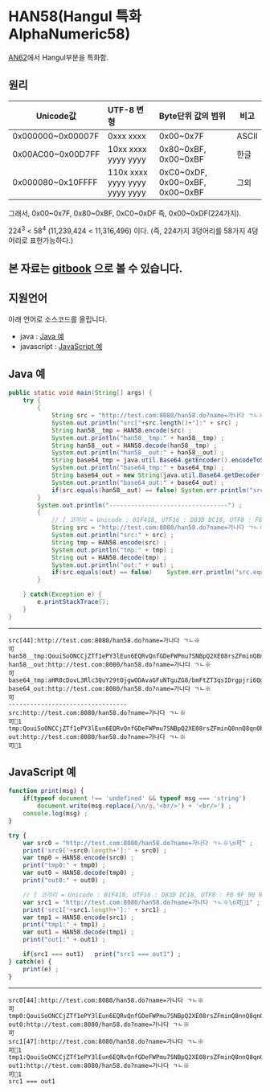 ﻿# HAN58(Hangul 특화 AlphaNumeric58)
[AN62](https://github.com/zhangsob/AN62)에서 Hangul부분을 특화함.

## 원리
|        Unicode값       |          UTF-8 변형           |              Byte단위 값의 범위                |  비고 |
|------------------------|:------------------------------|:-----------------------------------------------|-------|
| 0x000000&#126;0x00007F | 0xxx xxxx                     | 0x00&#126;0x7F                                 | ASCII |
| 0x00AC00&#126;0x00D7FF | 10xx xxxx yyyy yyyy           | 0x80&#126;0xBF, 0x00&#126;0xBF                 | 한글  |
| 0x000080&#126;0x10FFFF | 110x xxxx yyyy yyyy yyyy yyyy | 0xC0&#126;0xDF, 0x00&#126;0xBF, 0x00&#126;0xBF | 그외  |

그래서, 0x00&#126;0x7F, 0x80&#126;0xBF, 0xC0&#126;0xDF 즉, 0x00&#126;0xDF(224가지).

224<sup>3</sup> &lt; 58<sup>4</sup> (11,239,424 < 11,316,496) 이다. (즉, 224가지 3덩어리를 58가지 4덩어리로 표현가능하다.)  

## 본 자료는 [gitbook](https://zhangsob.gitbook.io/an62/principle) 으로 볼 수 있습니다.

## 지원언어
아래 언어로 소스코드를 올립니다. 
- java : [Java 예](#java)
- javascript : [JavaScript 예](#javascript)

<a name='java'></a>
## Java 예
```java
public static void main(String[] args) {
    try {
        {
            String src = "http://test.com:8080/han58.do?name=가나다 ㄱㄴ※\n可" ;
            System.out.println("src["+src.length()+"]:" + src) ;
            String han58__tmp = HAN58.encode(src) ;
            System.out.println("han58__tmp:" + han58__tmp) ;
            String han58__out = HAN58.decode(han58__tmp) ;
            System.out.println("han58__out:" + han58__out) ;
            String base64_tmp = java.util.Base64.getEncoder().encodeToString(src.getBytes("utf8")) ;
            System.out.println("base64_tmp:" + base64_tmp) ;
            String base64_out = new String(java.util.Base64.getDecoder().decode(base64_tmp), "utf8") ;
            System.out.println("base64_out:" + base64_out) ;
            if(src.equals(han58__out) == false)	System.err.println("src.equals(han58__out) == false") ;
        }
        System.out.println("---------------------------------") ;
        {
            // [ 코끼리 = Unicode : 01F418, UTF16 : D83D DC18, UTF8 : F0 9F 90 98 ]
            String src = "http://test.com:8080/han58.do?name=가나다 ㄱㄴ※\n可🐘1" ;
            System.out.println("src:" + src) ;
            String tmp = HAN58.encode(src) ;
            System.out.println("tmp:" + tmp) ;
            String out = HAN58.decode(tmp) ;
            System.out.println("out:" + out) ;
            if(src.equals(out) == false)	System.err.println("src.equals(out) == false") ;
        }

    } catch(Exception e) {
        e.printStackTrace();
    }
}
```
-----------------------------------------------------------------------------------
```
src[44]:http://test.com:8080/han58.do?name=가나다 ㄱㄴ※
可
han58__tmp:QouiSoONCCjZTf1ePY3lEun6EQRvQnfGDeFWPmu7SNBpQ2XE08rsZFminQ8nnQ8qnObH2juR31
han58__out:http://test.com:8080/han58.do?name=가나다 ㄱㄴ※
可
base64_tmp:aHR0cDovL3Rlc3QuY29tOjgwODAvaGFuNTguZG8/bmFtZT3qsIDrgpjri6Qg44Sx44S04oC7CuWPrw==
base64_out:http://test.com:8080/han58.do?name=가나다 ㄱㄴ※
可
---------------------------------
src:http://test.com:8080/han58.do?name=가나다 ㄱㄴ※
可🐘1
tmp:QouiSoONCCjZTf1ePY3lEun6EQRvQnfGDeFWPmu7SNBpQ2XE08rsZFminQ8nnQ8qnObH2juRjDDiA7p
out:http://test.com:8080/han58.do?name=가나다 ㄱㄴ※
可🐘1
```


<a name="javascript"></a>
## JavaScript 예
```javascript
function print(msg) {
    if(typeof document !== 'undefined' && typeof msg === 'string')
        document.write(msg.replace(/\n/g,'<br/>') + '<br/>') ;
    console.log(msg) ;
}

try {
    var src0 = "http://test.com:8080/han58.do?name=가나다 ㄱㄴ※\n可" ;
    print('src0['+src0.length+']:' + src0) ;
    var tmp0 = HAN58.encode(src0) ;
    print("tmp0:" + tmp0) ;
    var out0 = HAN58.decode(tmp0) ;
    print("out0:" + out0) ;

    // [ 코끼리 = Unicode : 01F418, UTF16 : D83D DC18, UTF8 : F0 9F 90 98 ]
    var src1 = "http://test.com:8080/han58.do?name=가나다 ㄱㄴ※\n可🐘1" ;
    print('src1['+src1.length+']:' + src1) ;
    var tmp1 = HAN58.encode(src1) ;
    print("tmp1:" + tmp1) ;
    var out1 = HAN58.decode(tmp1) ;
    print("out1:" + out1) ;

    if(src1 === out1)   print("src1 === out1") ;
} catch(e) {
    print(e) ;
}
```
-----------------------------------------------------------------------------------
```
src0[44]:http://test.com:8080/han58.do?name=가나다 ㄱㄴ※
可
tmp0:QouiSoONCCjZTf1ePY3lEun6EQRvQnfGDeFWPmu7SNBpQ2XE08rsZFminQ8nnQ8qnObH2juR31
out0:http://test.com:8080/han58.do?name=가나다 ㄱㄴ※
可
src1[47]:http://test.com:8080/han58.do?name=가나다 ㄱㄴ※
可🐘1
tmp1:QouiSoONCCjZTf1ePY3lEun6EQRvQnfGDeFWPmu7SNBpQ2XE08rsZFminQ8nnQ8qnObH2juRjDDiA7p
out1:http://test.com:8080/han58.do?name=가나다 ㄱㄴ※
可🐘1
src1 === out1
```
